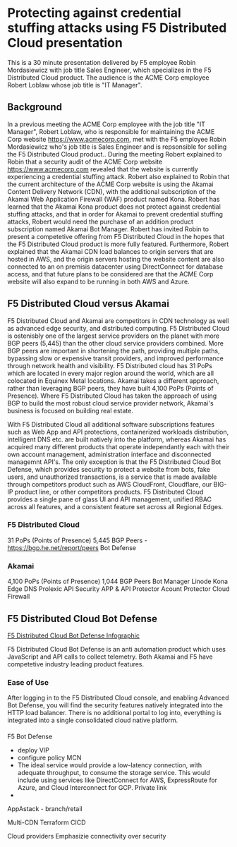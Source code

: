 # Protecting against credential stuffing attacks using F5 Distributed Cloud presentation

This is a 30 minute presentation delivered by F5 employee Robin Mordasiewicz with job title Sales Engineer, which specializes in the F5 Distributed Cloud product. The audience is the ACME Corp employee Robert Loblaw whose job title is "IT Manager".

## Background

In a previous meeting the ACME Corp employee with the job title "IT Manager", Robert Loblaw, who is responsible for maintaining the ACME Corp website https://www.acmecorp.com, met with the F5 employee Robin Mordasiewicz who's job title is Sales Engineer and is repsonsible for selling the F5 Distributed Cloud product.. During the meeting Robert explained to Robin that a security audit of the ACME Corp website https://www.acmecorp.com revealed that the website is currently experiencing a credential stuffing attack. Robert also explained to Robin that the current architecture of the ACME Corp website is using the Akamai Content Delivery Network (CDN), with the additional subscription of the Akamai Web Application Firewall (WAF) product named Kona. Robert has learned that the Akamai Kona product does not protect against credential stuffing attacks, and that in order for Akamai to prevent credential stuffing attacks, Robert would need the purchase of an addition product subscription named Akamai Bot Manager. Robert has invited Robin to present a competetive offering from F5 Distributed Cloud in the hopes that the F5 Distributed Cloud product is more fully featured. Furthermore, Robert explained that the Akamai CDN load balances to origin servers that are hosted in AWS, and the origin servers hosting the website content are also connected to an on premisis datacenter using DirectConnect for database access, and that future plans to be considered are that the ACME Corp website will also expand to be running in both AWS and Azure.

## F5 Distributed Cloud versus Akamai

F5 Distributed Cloud and Akamai are competitors in CDN technology as well as advanced edge security, and distributed computing. F5 Distributed Cloud is ostenisbly one of the largest service providers on the planet with more BGP peers (5,445) than the other cloud service providers combined. More BGP peers are important in shortening the path, providing multiple paths, bypassing slow or expensive transit providers, and improved performance through network health and visibility. F5 Distributed cloud has 31 PoPs which are located in every major region around the world, which are all colocated in Equinex Metal locations. Akamai takes a different approach, rather than leveraging BGP peers, they have built 4,100 PoPs (Points of Presence). Where F5 Distributed Cloud has taken the approach of using BGP to build the most robust cloud service provider network, Akamai's business is focused on building real estate.

With F5 Distributed Cloud all additional software subscriptions features such as Web App and API protections, containerized workloads distribution, intelligent DNS etc. are built natively into the platform, whereas Akamai has acquired many different products that operate independantly each with their own account management, administration interface and disconnected managemnt API's. The only exception is that the F5 Distributed Cloud Bot Defense, which provides security to protect a website from bots, fake users, and unauthorized transactions, is a service that is made available through competitors product such as AWS CloudFront, Cloudflare, our BIG-IP product line, or other competitors products. F5 Distributed Cloud provides a single pane of glass UI and API management, unified RBAC across all features, and a consistent feature set across all Regional Edges.

### F5 Distributed Cloud

31 PoPs (Points of Presence)
5,445 BGP Peers - https://bgp.he.net/report/peers
Bot Defense

### Akamai

4,100 PoPs (Points of Presence)
1,044 BGP Peers
Bot Manager
Linode
Kona
Edge DNS
Prolexic
API Security
APP & API Protector
Acount Protector
Cloud Firewall

## F5 Distributed Cloud Bot Defense

[F5 Distributed Cloud Bot Defense Infographic ](./images/f5-distributed-cloud-bot-defense-infographic.png)

F5 Distributed Cloud Bot Defense is an anti automation product which uses JavaScript and API calls to collect telemetry. Both Akamai and F5 have competetive industry leading product features.

### Ease of Use

After logging in to the F5 Distributed Cloud console, and enabling Advanced Bot Defense, you will find the security features natively integrated into the HTTP load balancer. There is no additional portal to log into, everything is integrated into a single consolidated cloud native platform.

#### 


F5 Bot Defense
 - deploy VIP
 - configure policy
MCN
  -  The ideal service would provide a low-latency connection, with adequate throughput, to consume the storage service. This would include using services like DirectConnect for AWS, ExpressRoute for Azure, and Cloud Interconnect for GCP.
Private link
  -
AppAstack - branch/retail


Multi-CDN
Terraform
CICD

Cloud providers Emphasizie connectivity over security
